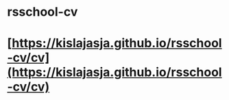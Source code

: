 # rsschool-cv
# [https://kislajasja.github.io/rsschool-cv/cv](https://kislajasja.github.io/rsschool-cv/cv)

